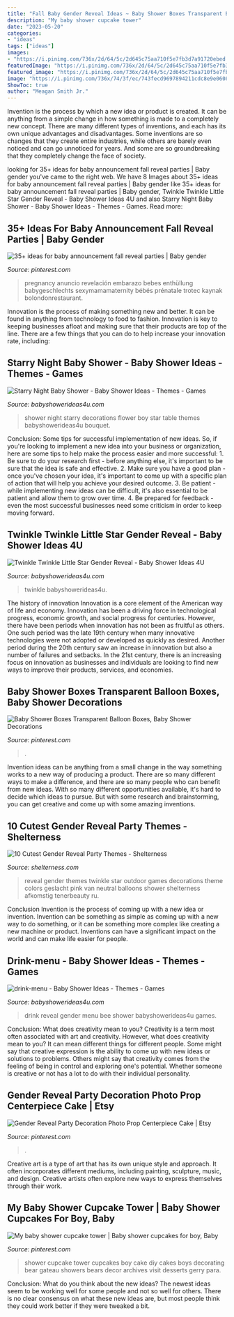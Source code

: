 ```yaml
---
title: "Fall Baby Gender Reveal Ideas ~ Baby Shower Boxes Transparent Balloon Boxes, Baby Shower Decorations"
description: "My baby shower cupcake tower"
date: "2023-05-20"
categories:
- "ideas"
tags: ["ideas"]
images:
- "https://i.pinimg.com/736x/2d/64/5c/2d645c75aa710f5e7fb3d7a91720ebed.jpg"
featuredImage: "https://i.pinimg.com/736x/2d/64/5c/2d645c75aa710f5e7fb3d7a91720ebed.jpg"
featured_image: "https://i.pinimg.com/736x/2d/64/5c/2d645c75aa710f5e7fb3d7a91720ebed.jpg"
image: "https://i.pinimg.com/736x/74/3f/ec/743fecd9697894211cdc8e9e0608278f.jpg"
ShowToc: true
author: "Meagan Smith Jr."
---
```



Invention is the process by which a new idea or product is created. It can be anything from a simple change in how something is made to a completely new concept. There are many different types of inventions, and each has its own unique advantages and disadvantages. Some inventions are so changes that they create entire industries, while others are barely even noticed and can go unnoticed for years. And some are so groundbreaking that they completely change the face of society.

	

		
looking for 35+ ideas for baby announcement fall reveal parties | Baby gender you've came to the right web. We have 8 Images about 35+ ideas for baby announcement fall reveal parties | Baby gender like 35+ ideas for baby announcement fall reveal parties | Baby gender, Twinkle Twinkle Little Star Gender Reveal - Baby Shower Ideas 4U and also Starry Night Baby Shower - Baby Shower Ideas - Themes - Games. Read more:
		
    
## 35+ Ideas For Baby Announcement Fall Reveal Parties | Baby Gender

<img loading=lazy src="https://i.pinimg.com/736x/2d/64/5c/2d645c75aa710f5e7fb3d7a91720ebed.jpg" onerror="this.onerror=null;this.src='https://tse4.mm.bing.net/th?id=OIP.m9aMq4cM5jdJT6rt3HxP0gAAAA&amp;pid=15.1';" alt="35+ ideas for baby announcement fall reveal parties | Baby gender">

_Source: pinterest.com_

>pregnancy anuncio revelación embarazo bebes enthüllung babygeschlechts sexymamamaternity bébés prénatale trotec kaynak bolondonrestaurant. 

	

Innovation is the process of making something new and better. It can be found in anything from technology to food to fashion. Innovation is key to keeping businesses afloat and making sure that their products are top of the line. There are a few things that you can do to help increase your innovation rate, including:

    
## Starry Night Baby Shower - Baby Shower Ideas - Themes - Games

<img loading=lazy src="http://www.babyshowerideas4u.com/wp-content/uploads/2016/09/Starry-Night-Baby-Shower-Flower-Bouquet.jpg" onerror="this.onerror=null;this.src='https://tse3.mm.bing.net/th?id=OIP.Z1UekD01jwyO64vw-WDtYwHaJ4&amp;pid=15.1';" alt="Starry Night Baby Shower - Baby Shower Ideas - Themes - Games">

_Source: babyshowerideas4u.com_

>shower night starry decorations flower boy star table themes babyshowerideas4u bouquet. 

	

Conclusion: Some tips for successful implementation of new ideas.
So, if you're looking to implement a new idea into your business or organization, here are some tips to help make the process easier and more successful: 1. Be sure to do your research first - before anything else, it's important to be sure that the idea is safe and effective. 2. Make sure you have a good plan - once you've chosen your idea, it's important to come up with a specific plan of action that will help you achieve your desired outcome. 3. Be patient - while implementing new ideas can be difficult, it's also essential to be patient and allow them to grow over time. 4. Be prepared for feedback - even the most successful businesses need some criticism in order to keep moving forward. 
    
## Twinkle Twinkle Little Star Gender Reveal - Baby Shower Ideas 4U

<img loading=lazy src="https://babyshowerideas4u.com/wp-content/uploads/2014/12/71-600x900.jpeg" onerror="this.onerror=null;this.src='https://tse4.mm.bing.net/th?id=OIP.KuPQJKCRIKL2LTUZtOAxNQHaLH&amp;pid=15.1';" alt="Twinkle Twinkle Little Star Gender Reveal - Baby Shower Ideas 4U">

_Source: babyshowerideas4u.com_

>twinkle babyshowerideas4u. 

	

The history of innovation
Innovation is a core element of the American way of life and economy. Innovation has been a driving force in technological progress, economic growth, and social progress for centuries. However, there have been periods when innovation has not been as fruitful as others. One such period was the late 19th century when many innovative technologies were not adopted or developed as quickly as desired. Another period during the 20th century saw an increase in innovation but also a number of failures and setbacks. In the 21st century, there is an increasing focus on innovation as businesses and individuals are looking to find new ways to improve their products, services, and economies.

    
## Baby Shower Boxes Transparent Balloon Boxes, Baby Shower Decorations

<img loading=lazy src="https://i.pinimg.com/736x/f4/2c/f1/f42cf1df2df40822efd68fde21c1dc38.jpg" onerror="this.onerror=null;this.src='https://tse1.mm.bing.net/th?id=OIP.N73dcUKBD9JVCzoB-myTOAHaHa&amp;pid=15.1';" alt="Baby Shower Boxes Transparent Balloon Boxes, Baby Shower Decorations">

_Source: pinterest.com_

>. 

	

Invention ideas can be anything from a small change in the way something works to a new way of producing a product. There are so many different ways to make a difference, and there are so many people who can benefit from new ideas. With so many different opportunities available, it's hard to decide which ideas to pursue. But with some research and brainstorming, you can get creative and come up with some amazing inventions.

    
## 10 Cutest Gender Reveal Party Themes - Shelterness

<img loading=lazy src="https://i.shelterness.com/2019/06/Twinkle-Twinkle-Little-Star-is-a-great-idea-to-reveal-the-gender-rock-pink-and-blue-or-some-other-color-combo-you-enjoy.jpg" onerror="this.onerror=null;this.src='https://tse1.mm.bing.net/th?id=OIP.MWAEPkqVEASuVhzswof1uQHaJ4&amp;pid=15.1';" alt="10 Cutest Gender Reveal Party Themes - Shelterness">

_Source: shelterness.com_

>reveal gender themes twinkle star outdoor games decorations theme colors geslacht pink van neutral balloons shower shelterness afkomstig tenerbeauty ru. 

	

Conclusion
Invention is the process of coming up with a new idea or invention. Invention can be something as simple as coming up with a new way to do something, or it can be something more complex like creating a new machine or product. Inventions can have a significant impact on the world and can make life easier for people.

    
## Drink-menu - Baby Shower Ideas - Themes - Games

<img loading=lazy src="http://www.babyshowerideas4u.com/wp-content/uploads/2015/02/drink-menu.jpg" onerror="this.onerror=null;this.src='https://tse4.mm.bing.net/th?id=OIP.R-X5s98aJ4DJrX8MXnM_oAHaE8&amp;pid=15.1';" alt="drink-menu - Baby Shower Ideas - Themes - Games">

_Source: babyshowerideas4u.com_

>drink reveal gender menu bee shower babyshowerideas4u games. 

	

Conclusion: What does creativity mean to you?
Creativity is a term most often associated with art and creativity. However, what does creativity mean to you? It can mean different things for different people. Some might say that creative expression is the ability to come up with new ideas or solutions to problems. Others might say that creativity comes from the feeling of being in control and exploring one's potential. Whether someone is creative or not has a lot to do with their individual personality.

    
## Gender Reveal Party Decoration Photo Prop Centerpiece Cake | Etsy

<img loading=lazy src="https://i.pinimg.com/736x/74/3f/ec/743fecd9697894211cdc8e9e0608278f.jpg" onerror="this.onerror=null;this.src='https://tse3.mm.bing.net/th?id=OIP.ivrGp21t7Y8o35Vd12SyMgHaLe&amp;pid=15.1';" alt="Gender Reveal Party Decoration Photo Prop Centerpiece Cake | Etsy">

_Source: pinterest.com_

>. 

	

Creative art is a type of art that has its own unique style and approach. It often incorporates different mediums, including painting, sculpture, music, and design. Creative artists often explore new ways to express themselves through their work.

    
## My Baby Shower Cupcake Tower | Baby Shower Cupcakes For Boy, Baby

<img loading=lazy src="https://i.pinimg.com/736x/92/c5/b5/92c5b5ea774415ffa1ab9839f1d86af1--ideas-baby-showers-shower-ideas.jpg" onerror="this.onerror=null;this.src='https://tse2.mm.bing.net/th?id=OIP.y8l-r2Lb335DbFAehj28ewHaJ3&amp;pid=15.1';" alt="My baby shower cupcake tower | Baby shower cupcakes for boy, Baby">

_Source: pinterest.com_

>shower cupcake tower cupcakes boy cake diy cakes boys decorating bear gateau showers bears decor archives visit desserts gerry para. 

	

Conclusion: What do you think about the new ideas?
The newest ideas seem to be working well for some people and not so well for others. There is no clear consensus on what these new ideas are, but most people think they could work better if they were tweaked a bit.

